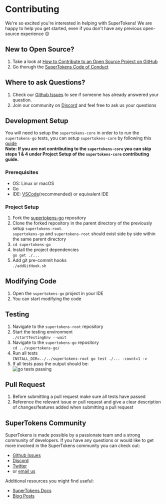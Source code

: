 
# Contributing

We're so excited you're interested in helping with SuperTokens! We are happy to help you get started, even if you don't have any previous open-source experience :blush:

## New to Open Source?
1. Take a look at [How to Contribute to an Open Source Project on GitHub](https://egghead.io/courses/how-to-contribute-to-an-open-source-project-on-github)
2. Go thorugh the [SuperTokens Code of Conduct](https://github.com/supertokens/supertokens-node/blob/master/CODE_OF_CONDUCT.md)

## Where to ask Questions?
1. Check our [Github Issues](https://github.com/supertokens/supertokens-go/issues) to see if someone has already answered your question.  
2. Join our community on [Discord](https://supertokens.io/discord) and feel free to ask us your questions  


## Development Setup  

  You will need to setup the `supertokens-core` in order to to run the `supertokens-go` tests, you can setup `supertokens-core` by following this [guide](https://github.com/supertokens/supertokens-core/blob/master/CONTRIBUTING.md#development-setup)  
**Note: If you are not contributing to the `supertokens-core` you can skip steps 1 & 4 under Project Setup of the `supertokens-core` contributing guide.** 

### Prerequisites
- OS: Linux or macOS
- Go
- IDE: [VSCode](https://code.visualstudio.com/download)(recommended) or equivalent IDE  

### Project Setup
1. Fork the [supertokens-go](https://github.com/supertokens/supertokens-go) repository
2. Clone the forked repository in the parent directory of the previously setup `supertokens-root`.  
`supertokens-go` and `supertokens-root` should exist side by side within the same parent directory
3. `cd supertokens-go`
4. Install the project dependencies  
`go get ./...`
5. Add git pre-commit hooks  
`./addGitHook.sh`

## Modifying Code  
1. Open the `supertokens-go` project in your IDE  
2. You can start modifying the code    

## Testing  
1. Navigate to the `supertokens-root` repository  
2. Start the testing environment      
`./startTestingEnv --wait`  
3. Navigate to the `supertokens-go` repository  
`cd ../supertokens-go/`  
4. Run all tests    
`INSTALL_DIR=../../supertokens-root go test ./... -count=1 -v`
5. If all tests pass the output should be:  
![go tests passing](https://github.com/supertokens/supertokens-logo/blob/master/images/supertokens-go-tests-passing.png) 


## Pull Request
1. Before submitting a pull request make sure all tests have passed      
2. Reference the relevant issue or pull request and give a clear description of changes/features added when submitting a pull request

## SuperTokens Community 
SuperTokens is made possible by a passionate team and a strong community of developers. If you have any questions or would like to get more involved in the SuperTokens community you can check out:  
  - [Github Issues](https://github.com/supertokens/supertokens-go/issues)
  - [Discord](https://supertokens.io/discord)
  - [Twitter](https://twitter.com/supertokensio)
  - or [email us](mailto:team@supertokens.io)
  
Additional resources you might find useful:
  - [SuperTokens Docs](https://supertokens.io/docs/community/getting-started/installation)
  - [Blog Posts](https://supertokens.io/blog/)
